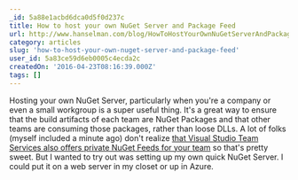 ```yaml
---
_id: 5a88e1acbd6dca0d5f0d237c
title: How to host your own NuGet Server and Package Feed
url: http://www.hanselman.com/blog/HowToHostYourOwnNuGetServerAndPackageFeed.aspx
category: articles
slug: 'how-to-host-your-own-nuget-server-and-package-feed'
user_id: 5a83ce59d6eb0005c4ecda2c
createdOn: '2016-04-23T08:16:39.000Z'
tags: []
---
```


Hosting your own NuGet Server, particularly when you're a company or even a small workgroup is a super useful thing. It's a great way to ensure that the build artifacts of each team are NuGet Packages and that other teams are consuming those packages, rather than loose DLLs. A lot of folks (myself included a minute ago) don't realize <a href="https://marketplace.visualstudio.com/items?itemName=ms.feed">that Visual Studio Team Services also offers private NuGet Feeds for your team</a> so that's pretty sweet. But I wanted to try out was setting up my own quick NuGet Server. I could put it on a web server in my closet or up in Azure.

